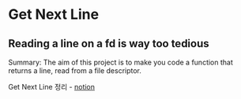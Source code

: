 # Get Next Line

## Reading a line on a fd is way too tedious

Summary: The aim of this project is to make you code a function that returns a line,
read from a file descriptor.

Get Next Line 정리 - [notion](https://iodized-sailfish-b0c.notion.site/get-next-line-926d59c2dd0d4a9383e3641e7b99ea0a)
